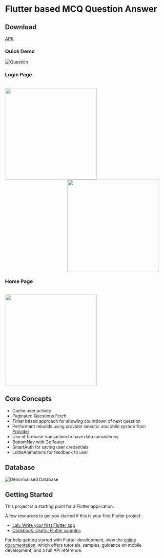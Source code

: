 # Flutter based MCQ Question Answer


## Download
[APK](https://docs.flutter.dev/get-started/codelab)
### Quick Demo
![Question](ss/demo.gif)

### Login Page

<br>
<img align="left" width="300" src="ss/login.jpeg">
<img align="right" width="300" src="ss/smart_login.jpeg">
<br clear="both"/>

### Home Page

<br>
<img width="300" src="ss/home.jpeg">
<br clear="both"/>

## Core Concepts

- Cache user activity
- Paginated Questions Fetch
- Timer based approach for showing countdown of next question
- Performant rebuilds using provider selector and child system from [Provider](https://pub.dev/packages/provider)
- Use of firebase transaction to have data consistency
- BottomNav with GoRouter
- SmartAuth for saving user credentials
- LottieAnimations for feedback to user

## Database
![Denormalised Database](ss/db.png)

## Getting Started

This project is a starting point for a Flutter application.

A few resources to get you started if this is your first Flutter project:

- [Lab: Write your first Flutter app](https://docs.flutter.dev/get-started/codelab)
- [Cookbook: Useful Flutter samples](https://docs.flutter.dev/cookbook)

For help getting started with Flutter development, view the
[online documentation](https://docs.flutter.dev/), which offers tutorials,
samples, guidance on mobile development, and a full API reference.
